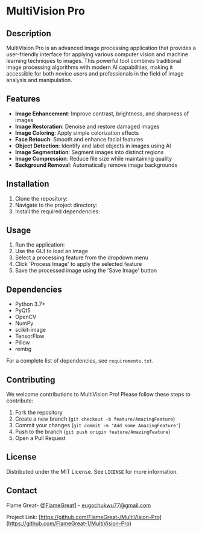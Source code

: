 # MultiVision Pro

## Description

MultiVision Pro is an advanced image processing application that provides a user-friendly interface for applying various computer vision and machine learning techniques to images. This powerful tool combines traditional image processing algorithms with modern AI capabilities, making it accessible for both novice users and professionals in the field of image analysis and manipulation.

## Features

- **Image Enhancement**: Improve contrast, brightness, and sharpness of images
- **Image Restoration**: Denoise and restore damaged images
- **Image Coloring**: Apply simple colorization effects
- **Face Retouch**: Smooth and enhance facial features
- **Object Detection**: Identify and label objects in images using AI
- **Image Segmentation**: Segment images into distinct regions
- **Image Compression**: Reduce file size while maintaining quality
- **Background Removal**: Automatically remove image backgrounds

## Installation

1. Clone the repository:
2. Navigate to the project directory:
3. Install the required dependencies:

## Usage

1. Run the application:
2. Use the GUI to load an image
3. Select a processing feature from the dropdown menu
4. Click 'Process Image' to apply the selected feature
5. Save the processed image using the 'Save Image' button

## Dependencies

- Python 3.7+
- PyQt5
- OpenCV
- NumPy
- scikit-image
- TensorFlow
- Pillow
- rembg

For a complete list of dependencies, see `requirements.txt`.

## Contributing

We welcome contributions to MultiVision Pro! Please follow these steps to contribute:

1. Fork the repository
2. Create a new branch (`git checkout -b feature/AmazingFeature`)
3. Commit your changes (`git commit -m 'Add some AmazingFeature'`)
4. Push to the branch (`git push origin feature/AmazingFeature`)
5. Open a Pull Request

## License

Distributed under the MIT License. See `LICENSE` for more information.

## Contact

Flame Great- [@FlameGreat1](https://twitter.com/FlameGreat1) - eugochukwu77@gmail.com

Project Link: [https://github.com/FlameGreat-/MultiVision-Pro](https://github.com/FlameGreat-1/MultiVision-Pro)
